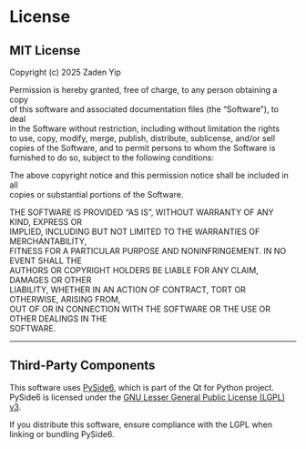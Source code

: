 # License

## MIT License

Copyright (c) 2025 Zaden Yip

Permission is hereby granted, free of charge, to any person obtaining a copy  
of this software and associated documentation files (the “Software”), to deal  
in the Software without restriction, including without limitation the rights  
to use, copy, modify, merge, publish, distribute, sublicense, and/or sell  
copies of the Software, and to permit persons to whom the Software is  
furnished to do so, subject to the following conditions:

The above copyright notice and this permission notice shall be included in all  
copies or substantial portions of the Software.

THE SOFTWARE IS PROVIDED “AS IS”, WITHOUT WARRANTY OF ANY KIND, EXPRESS OR  
IMPLIED, INCLUDING BUT NOT LIMITED TO THE WARRANTIES OF MERCHANTABILITY,  
FITNESS FOR A PARTICULAR PURPOSE AND NONINFRINGEMENT. IN NO EVENT SHALL THE  
AUTHORS OR COPYRIGHT HOLDERS BE LIABLE FOR ANY CLAIM, DAMAGES OR OTHER  
LIABILITY, WHETHER IN AN ACTION OF CONTRACT, TORT OR OTHERWISE, ARISING FROM,  
OUT OF OR IN CONNECTION WITH THE SOFTWARE OR THE USE OR OTHER DEALINGS IN THE  
SOFTWARE.

---

## Third-Party Components

This software uses [PySide6](https://pypi.org/project/PySide6/), which is part of the Qt for Python project.  
PySide6 is licensed under the [GNU Lesser General Public License (LGPL) v3](https://www.gnu.org/licenses/lgpl-3.0.html).

If you distribute this software, ensure compliance with the LGPL when linking or bundling PySide6.